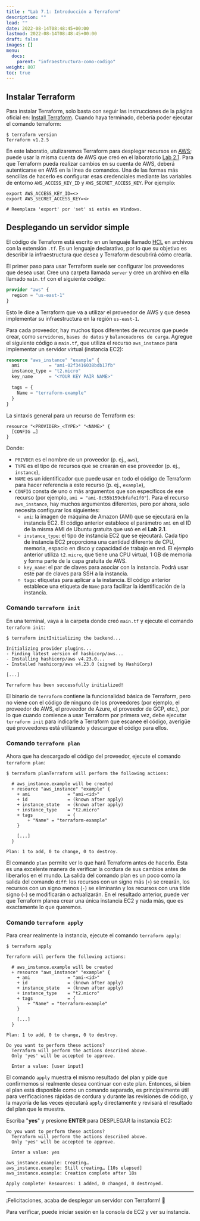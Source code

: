 ```yaml
---
title : "Lab 7.1: Introducción a Terraform"
description: ""
lead: ""
date: 2022-08-14T08:48:45+00:00
lastmod: 2022-08-14T08:48:45+00:00
draft: false
images: []
menu:
  docs:
    parent: "infraestructura-como-codigo"
weight: 807
toc: true
---
```


## Instalar Terraform

Para instalar Terraform, solo basta con seguir las instrucciones de la página oficial en: [Install Terraform]. Cuando haya terminado, debería poder ejecutar el comando terraform:

```shell
$ terraform version
Terraform v1.2.5
```

En este laboratio, utulizaremos Terraform para desplegar recursos en [AWS]; puede usar la misma cuenta de AWS que creó en el laboratorio [Lab 2.1](../../02-computacion-en-la-nube/lab-01-crear-vm-en-aws). Para que Terraform pueda realizar cambios en su cuenta de AWS, deberá autenticarse en AWS en la línea de comandos. Una de las formas más sencillas de hacerlo es configurar esas credenciales mediante las variables de entorno `AWS_ACCESS_KEY_ID` y `AWS_SECRET_ACCESS_KEY`. Por ejemplo:

```shell
export AWS_ACCESS_KEY_ID=<>
export AWS_SECRET_ACCESS_KEY=<>

# Reemplaza 'export' por 'set' si estás en Windows.
```

## Desplegando un servidor simple

El código de Terraform está escrito en un lenguaje llamado [HCL] en archivos con la extensión `.tf`. Es un lenguaje declarativo, por lo que su objetivo es describir la infraestructura que desea y Terraform descubrirá cómo crearla.

El primer paso para usar Terraform suele ser configurar los proveedores que desea usar. Cree una carpeta llamada `server` y cree un archivo en ella llamado `main.tf` con el siguiente código:

```terraform
provider "aws" {
  region = "us-east-1"
}
```

Esto le dice a Terraform que va a utilizar el proveedor de AWS y que desea implementar su infraestructura en la región `us-east-1`.

Para cada proveedor, hay muchos tipos diferentes de *recursos* que puede crear, como `servidores`, `bases de datos` y `balanceadores de carga`. Agregue el siguiente código a `main.tf`, que utiliza el recurso `aws_instance` para implementar un servidor virtual (instancia EC2):

```terraform
resource "aws_instance" "example" {
  ami           = "ami-02f3416038bdb17fb"
  instance_type = "t2.micro"
  key_name      = "<YOUR KEY PAIR NAME>"

  tags = {
    Name = "terraform-example"
  }
}
```

La sintaxis general para un recurso de Terraform es:

```text
resource "<PROVIDER>_<TYPE>" "<NAME>" {
  [CONFIG …]
}
```

Donde:

- `PRIVDER` es el nombre de un proveedor (p. ej., `aws`),
- `TYPE` es el tipo de recursos que se crearán en ese proveedor (p. ej., `instance`),
- `NAME` es un identificador que puede usar en todo el código de Terraform para hacer referencia a este recurso (p. ej., `example`),
- `CONFIG` consta de uno o más argumentos que son específicos de ese recurso (por ejemplo, `ami = "ami-0c55b159cbfafe1f0"`). Para el recurso `aws_instance`, hay muchos argumentos diferentes, pero por ahora, solo necesita configurar los siguientes:
  - `ami`: la imagen de máquina de Amazon (AMI) que se ejecutará en la instancia EC2. El código anterior establece el parámetro `ami` en el ID de la misma AMI de Ubuntu gratuita que usó en el **Lab 2.1**.
  - `instance_type`: el tipo de instancia EC2 que se ejecutará. Cada tipo de instancia EC2 proporciona una cantidad diferente de CPU, memoria, espacio en disco y capacidad de trabajo en red. El ejemplo anterior utiliza `t2.micro`, que tiene una CPU virtual, 1 GB de memoria y forma parte de la capa gratuita de AWS.
  - `key_name`: el par de claves para asociar con la instancia. Podrá usar este par de claves para SSH a la instancia.
  - `tags`: etiquetas para aplicar a la instancia. El código anterior establece una etiqueta de `Name` para facilitar la identificación de la instancia.

### Comando `terraform init`

En una terminal, vaya a la carpeta donde creó `main.tf` y ejecute el comando `terraform init`:

```shell
$ terraform initInitializing the backend...

Initializing provider plugins...
- Finding latest version of hashicorp/aws...
- Installing hashicorp/aws v4.23.0...
- Installed hashicorp/aws v4.23.0 (signed by HashiCorp)

[...]

Terraform has been successfully initialized!
```

El binario de `terraform` contiene la funcionalidad básica de Terraform, pero no viene con el código de ninguno de los proveedores (por ejemplo, el proveedor de AWS, el proveedor de Azure, el proveedor de GCP, etc.), por lo que cuando comience a usar Terraform por primera vez, debe ejecutar `terraform init` para indicarle a Terraform que escanee el código, averigüe qué proveedores está utilizando y descargue el código para ellos.

### Comando `terraform plan`

Ahora que ha descargado el código del proveedor, ejecute el comando `terraform plan`:

```shell
$ terraform planTerraform will perform the following actions:

  # aws_instance.example will be created
  + resource "aws_instance" "example" {
    + ami              = "ami-<id>"
    + id               = (known after apply)
    + instance_state   = (known after apply)
    + instance_type    = "t2.micro"
    + tags             = {
        + "Name" = "terraform-example"
    }

    [...]
  }

Plan: 1 to add, 0 to change, 0 to destroy.
```

El comando `plan` permite ver lo que hará Terraform antes de hacerlo. Esta es una excelente manera de verificar la cordura de sus cambios antes de liberarlos en el mundo. La salida del comando plan es un poco como la salida del comando `diff`: los recursos con un signo más (`+`) se crearán, los recursos con un signo menos (`-`) se eliminarán y los recursos con una tilde signo (`~`) se modificarán o actualizarán. En el resultado anterior, puede ver que Terraform planea crear una única instancia EC2 y nada más, que es exactamente lo que queremos.

### Comando `terraform apply`

Para crear realmente la instancia, ejecute el comando `terraform apply`:

```shell
$ terraform apply

Terraform will perform the following actions:

  # aws_instance.example will be created
  + resource "aws_instance" "example" {
    + ami              = "ami-<id>"
    + id               = (known after apply)
    + instance_state   = (known after apply)
    + instance_type    = "t2.micro"
    + tags             = {
        + "Name" = "terraform-example"
    }

    [...]
  }

Plan: 1 to add, 0 to change, 0 to destroy.

Do you want to perform these actions?
  Terraform will perform the actions described above.
  Only 'yes' will be accepted to approve.

  Enter a value: [user input]
```

El comando `apply` muestra el mismo resultado del plan y pide que confirmemos si realmente desea continuar con este plan. Entonces, si bien el plan está disponible como un comando separado, es principalmente útil para verificaciones rápidas de cordura y durante las revisiones de código, y la mayoría de las veces ejecutará `apply` directamente y revisará el resultado del plan que le muestra.

Escriba "**yes**" y presione **ENTER** para DESPLEGAR la instancia EC2:

```shell
Do you want to perform these actions?
  Terraform will perform the actions described above.
  Only 'yes' will be accepted to approve.

  Enter a value: yes

aws_instance.example: Creating…
aws_instance.example: Still creating… [10s elapsed]
aws_instance.example: Creation complete after 18s

Apply complete! Resources: 1 added, 0 changed, 0 destroyed.
```

---

¡Felicitaciones, acaba de desplegar un servidor con Terraform! :partying_face:

Para verificar, puede iniciar sesión en la consola de EC2 y ver su instancia.

<!-- Referencias -->
[Install Terraform]: ../../referencias/enlaces#terraform-install
[AWS]: ../../referencias/enlaces#aws
[HCL]: ../../referencias/enlaces#hcl
